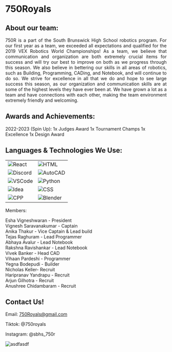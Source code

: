# 750Royals

## About our team:

<div align="justify">
750R is a part of the South Brunswick High School robotics program. For our first year as a team, we exceeded all expectations and qualified for the 2019 VEX Robotics World Championships! As a team, we believe that communication and organization are both extremely crucial items for success and will try our best to improve on both as we progress through this season. We also believe in bettering our skills in all areas of robotics, such as Building, Programming, CADing, and Notebook, and will continue to do so. We strive for excellence in all that we do and hope to see large success this season, as our organization and communication skills are at some of the highest levels they have ever been at. We have grown a lot as a team and have connections with each other, making the team environment extremely friendly and welcoming.
</div>


## Awards and Achievements:

2022-2023 (Spin Up):
1x Judges Award
1x Tournament Champs
1x Excellence
1x Design Award


## Languages & Technologies  We Use:

|   |   |
|---|---|
| ![React](https://raw.githubusercontent.com/vigneshsaravanakumar404/skill-icons/main/icons/React-Dark.svg) | ![HTML](https://raw.githubusercontent.com/vigneshsaravanakumar404/skill-icons/main/icons/HTML.svg) |
| ![Discord](https://raw.githubusercontent.com/vigneshsaravanakumar404/skill-icons/main/icons/Discord.svg) | ![AutoCAD](https://raw.githubusercontent.com/vigneshsaravanakumar404/skill-icons/main/icons/AutoCAD-Dark.svg) |
| ![VSCode](https://raw.githubusercontent.com/vigneshsaravanakumar404/skill-icons/main/icons/VSCode-Dark.svg) | ![Python](https://raw.githubusercontent.com/vigneshsaravanakumar404/skill-icons/main/icons/Python-Dark.svg) |
| ![Idea](https://raw.githubusercontent.com/vigneshsaravanakumar404/skill-icons/main/icons/Idea-Dark.svg) | ![CSS](https://raw.githubusercontent.com/vigneshsaravanakumar404/skill-icons/main/icons/CSS.svg) |
| ![CPP](https://raw.githubusercontent.com/vigneshsaravanakumar404/skill-icons/main/icons/CPP.svg) | ![Blender](https://raw.githubusercontent.com/vigneshsaravanakumar404/skill-icons/main/icons/Blender-Dark.svg) |



Members:
 
Esha Vigneshwaran - President  
Vignesh Saravanakumar - Captain  
Anika Thakur - Vice Captain & Lead build  
Tejas Raghuram - Lead Programmer  
Abhaya Avalur - Lead Notebook  
Rakshna Ravishankar - Lead Notebook  
Vivek Banker - Head CAD   
Vihaan Pardeshi - Programmer  
Yegna Bodepudi - Builder  
Nicholas Keller- Recruit  
Haripranav Yandrapu - Recruit  
Arjun Gilhotra - Recruit  
Anushree Chidambaram - Recruit  

## Contact Us!

Email: 750Royals@gmail.com

Tiktok: @750royals

Instagram: @sbhs_750r

![asdfasdf](https://github.com/SB-750Royals/.github/assets/80279349/8e1b3e9a-7e1a-4190-a4cf-b7c6d590e474)


  
